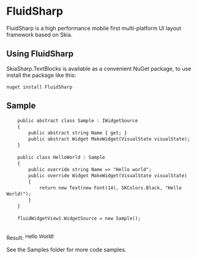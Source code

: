 # FluidSharp
FluidSharp is a high performance mobile first multi-platform UI layout framework based on Skia.


## Using FluidSharp

SkiaSharp.TextBlocks is available as a convenient NuGet package, to use install the package like this:

```
nuget install FluidSharp
```


## Sample

```
    public abstract class Sample : IWidgetSource
    {
        public abstract string Name { get; }
        public abstract Widget MakeWidget(VisualState visualState);
    }

    public class HelloWorld : Sample
    {
        public override string Name => "Hello world";
        public override Widget MakeWidget(VisualState visualState)
        {
            return new Text(new Font(14), SKColors.Black, "Hello World!");
        }
    }

    fluidWidgetView1.WidgetSource = new Sample();
    
```

Result:
![Hello world.png](./Samples/Screenshots/Hello&#32;world.png)


See the Samples folder for more code samples.
